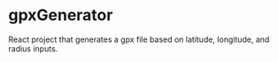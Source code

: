 # gpxGenerator
React project that generates a gpx file based on latitude, longitude, and radius inputs.
